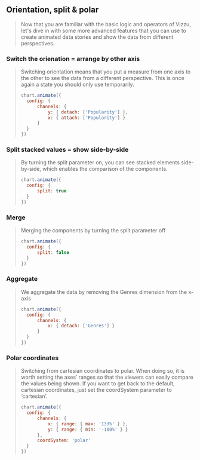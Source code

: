 ## Orientation, split & polar

> Now that you are familiar with the basic logic and operators of Vizzu, let's dive in with some more advanced features that you can use to create animated data stories and show the data from different perspectives.

### Switch the orienation = arrange by other axis

> Switching orientation means that you put a measure from one axis to the other to 
> see the data from a different perspective. This is once again a state you should 
> only use temporarily.
> 
> ```javascript
> chart.animate({
> 	config: {
> 		channels: {
> 			y: { detach: ['Popularity'] },
> 			x: { attach: ['Popularity'] }
> 		}
> 	}
> })
> ```

### Split stacked values = show side-by-side

> By turning the split parameter on, you can see stacked elements side-by-side, 
> which enables the comparison of the components.
> 
> ```javascript
> chart.animate({
> 	config: {
> 		split: true
> 	}
> })
> ```

### Merge

> Merging the components by turning the split parameter off
> 
> ```javascript
> chart.animate({
> 	config: {
> 		split: false
> 	}
> })
> ```

### Aggregate

> We aggregate the data by removing the Genres dimension from the x-axis
> 
> ```javascript
> chart.animate({
> 	config: {
> 		channels: {
> 			x: { detach: ['Genres'] }
> 		}
> 	}
> })
> ```

### Polar coordinates

> Switching from cartesian coordinates to polar. When doing so, it is worth 
> setting the axes’ ranges so that the viewers can easily compare the values being 
> shown. If you want to get back to the default, cartesian coordinates, just set 
> the coordSystem parameter to ‘cartesian’.
> 
> ```javascript
> chart.animate({
> 	config: {
> 		channels: {
> 			x: { range: { max: '133%' } },
> 			y: { range: { min: '-100%' } }
> 		},
> 		coordSystem: 'polar'
> 	}
> })
> ```
